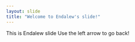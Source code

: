 ```yaml
---
layout: slide
title: "Welcome to Endalew's slide!"
---
```

This is Endalew slide
Use the left arrow to go back!